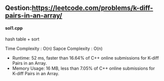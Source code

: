 ## Qestion:https://leetcode.com/problems/k-diff-pairs-in-an-array/

#### sol1.cpp
hash table + sort

Time Complexity : O(n)
Sapce Complexity : O(n)

* Runtime: 52 ms, faster than 16.64% of C++ online submissions for K-diff Pairs in an Array.
* Memory Usage: 16 MB, less than 7.05% of C++ online submissions for K-diff Pairs in an Array.
